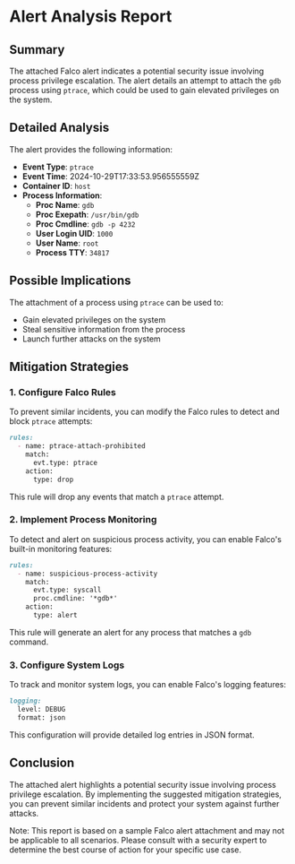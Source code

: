 **Alert Analysis Report**
=========================

**Summary**
------------

The attached Falco alert indicates a potential security issue involving process privilege escalation. The alert details an attempt to attach the `gdb` process using `ptrace`, which could be used to gain elevated privileges on the system.

**Detailed Analysis**
--------------------

The alert provides the following information:

*   **Event Type**: `ptrace`
*   **Event Time**: 2024-10-29T17:33:53.956555559Z
*   **Container ID**: `host`
*   **Process Information**:
    *   **Proc Name**: `gdb`
    *   **Proc Exepath**: `/usr/bin/gdb`
    *   **Proc Cmdline**: `gdb -p 4232`
    *   **User Login UID**: `1000`
    *   **User Name**: `root`
    *   **Process TTY**: `34817`

**Possible Implications**
------------------------

The attachment of a process using `ptrace` can be used to:

*   Gain elevated privileges on the system
*   Steal sensitive information from the process
*   Launch further attacks on the system

**Mitigation Strategies**
-----------------------

### 1. Configure Falco Rules

To prevent similar incidents, you can modify the Falco rules to detect and block `ptrace` attempts:

```markdown
rules:
  - name: ptrace-attach-prohibited
    match:
      evt.type: ptrace
    action:
      type: drop
```

This rule will drop any events that match a `ptrace` attempt.

### 2. Implement Process Monitoring

To detect and alert on suspicious process activity, you can enable Falco's built-in monitoring features:

```markdown
rules:
  - name: suspicious-process-activity
    match:
      evt.type: syscall
      proc.cmdline: '*gdb*'
    action:
      type: alert
```

This rule will generate an alert for any process that matches a `gdb` command.

### 3. Configure System Logs

To track and monitor system logs, you can enable Falco's logging features:

```markdown
logging:
  level: DEBUG
  format: json
```

This configuration will provide detailed log entries in JSON format.

**Conclusion**
----------

The attached alert highlights a potential security issue involving process privilege escalation. By implementing the suggested mitigation strategies, you can prevent similar incidents and protect your system against further attacks.

Note: This report is based on a sample Falco alert attachment and may not be applicable to all scenarios. Please consult with a security expert to determine the best course of action for your specific use case.